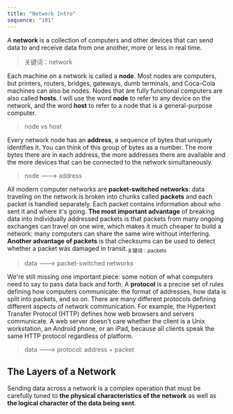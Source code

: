 ```yaml
---
title: "Network Intro"
sequence: "101"
---
```


A **network** is a collection of computers and other devices that can send data to and receive data from one another,
more or less in real time.

> 关键词：network

Each machine on a network is called a **node**.
Most nodes are computers,
but printers, routers, bridges, gateways, dumb terminals, and Coca-Cola machines can also be nodes.
Nodes that are fully functional computers are also called **hosts**.
I will use the word **node** to refer to any device on the network,
and the word **host** to refer to a node that is a general-purpose computer.

> node vs host

Every network node has an **address**, a sequence of bytes that uniquely identifies it.
You can think of this group of bytes as a number.
The more bytes there are in each address,
the more addresses there are available and the more devices that can be connected to the network simultaneously.

> node ---> address

All modern computer networks are **packet-switched networks**:
data traveling on the network is broken into chunks called **packets** and each packet is handled separately.
Each packet contains information about who sent it and where it's going.
**The most important advantage** of breaking data into individually addressed packets is that
packets from many ongoing exchanges can travel on one wire, which makes it much cheaper to build a network:
many computers can share the same wire without interfering.
**Another advantage of packets** is that checksums can be used to detect
whether a packet was damaged in transit.<sub>关键词：packets</sub>

> data ---> packet-switched networks

We're still missing one important piece: some notion of what computers need to say to pass data back and forth.
A **protocol** is a precise set of rules defining how computers communicate:
the format of addresses, how data is split into packets, and so on.
There are many different protocols defining different aspects of network communication.
For example, the Hypertext Transfer Protocol (HTTP) defines how web browsers and servers communicate.
A web server doesn't care whether the client is a Unix workstation, an Android phone, or an iPad,
because all clients speak the same HTTP protocol regardless of platform.

> data ---> protocol: address + packet

## The Layers of a Network

Sending data across a network is a complex operation
that must be carefully tuned to **the physical characteristics of the network** as well as
**the logical character of the data being sent**.
